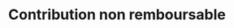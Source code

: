 ---
title: Contribution non remboursable
longTitle: 'Contribution non remboursable'
tags:
- gccommon
french:
- "[[Non-repayable contributions]]"
---